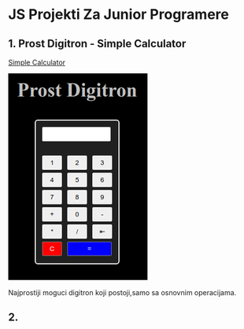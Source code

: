 # JS Projekti Za Junior Programere
## 1. Prost Digitron - Simple Calculator
[Simple Calculator](https://milan-micic.github.io/js-juniors/simpleCalculator.html "Simple Calculator")  

[![simple calculator image][1]][2]

[1]: docs/img/SimpleCalculator.png
[2]: https://milan-micic.github.io/js-juniors/simpleCalculator.html

Najprostiji moguci digitron koji postoji,samo sa osnovnim operacijama.
## 2.